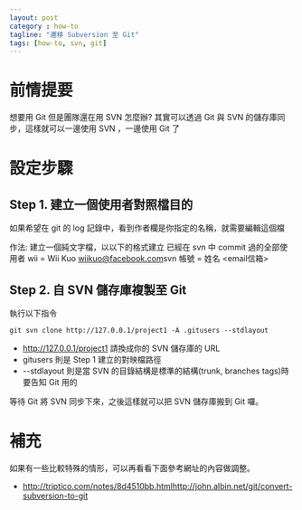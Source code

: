 ```yaml
---
layout: post
category : how-to
tagline: "遷移 Subversion 至 Git"
tags: [how-to, svn, git]
---
```



# 前情提要

想要用 Git 但是團隊還在用 SVN 怎麼辦? 其實可以透過 Git 與 SVN 的儲存庫同步，這樣就可以一邊使用 SVN ，一邊使用 Git 了


# 設定步驟

## Step 1. 建立一個使用者對照檔目的

如果希望在 git 的 log 記錄中，看到作者欄是你指定的名稱，就需要編輯這個檔

作法: 建立一個純文字檔，以以下的格式建立 已經在 svn 中 commit 過的全部使用者 wii = Wii Kuo <wiikuo@facebook.com>svn 帳號 = 姓名 <email信箱>


## Step 2. 自 SVN 儲存庫複製至 Git

執行以下指令

`git svn clone http://127.0.0.1/project1 -A .gitusers --stdlayout`

* http://127.0.0.1/project1 請換成你的 SVN 儲存庫的 URL
* gitusers 則是 Step 1 建立的對映檔路徑
* --stdlayout 則是當 SVN 的目錄結構是標準的結構(trunk, branches tags)時要告知 Git 用的

等待 Git 將 SVN 同步下來，之後這樣就可以把 SVN 儲存庫搬到 Git 囉。


# 補充

如果有一些比較特殊的情形，可以再看看下面參考網址的內容做調整。

* http://triptico.com/notes/8d4510bb.htmlhttp://john.albin.net/git/convert-subversion-to-git
